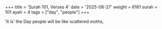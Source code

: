 +++
title = 'Surah 101, Verses 4'
date = '2025-08-27'
weight = 6161
surah = 101
ayah = 4
tags = ["day", "people"]
+++

˹It is˺ the Day people will be like scattered moths,